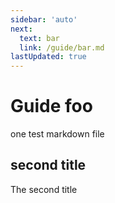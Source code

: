 ```yaml
---
sidebar: 'auto'
next:
  text: bar
  link: /guide/bar.md
lastUpdated: true
---
```


# Guide foo
one test markdown file

## second title

The second title